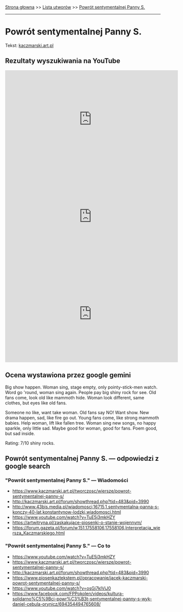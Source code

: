 [Strona głowna](../index.md) >> [Lista utworów](../list.md) >> [Powrót sentymentalnej Panny S.](467.md)

---

# Powrót sentymentalnej Panny S.

Tekst: [kaczmarski.art.pl](https://www.kaczmarski.art.pl/tworczosc/wiersze/powrot-sentymentalnej-panny-s/)

## Rezultaty wyszukiwania na YouTube

<iframe width="560" height="315" src="https://www.youtube.com/embed/osGj7kIVjJ0?si=IdontcarewhotheIRSsendsImnotpayingtaxes" title="YouTube video player" frameborder="0" allow="accelerometer; autoplay; clipboard-write; encrypted-media; gyroscope; picture-in-picture; web-share" referrerpolicy="strict-origin-when-cross-origin" allowfullscreen></iframe>

<iframe width="560" height="315" src="https://www.youtube.com/embed/NTNcxGVgn9I?si=IdontcarewhotheIRSsendsImnotpayingtaxes" title="YouTube video player" frameborder="0" allow="accelerometer; autoplay; clipboard-write; encrypted-media; gyroscope; picture-in-picture; web-share" referrerpolicy="strict-origin-when-cross-origin" allowfullscreen></iframe>

<iframe width="560" height="315" src="https://www.youtube.com/embed/UBLu60MZjMU?si=IdontcarewhotheIRSsendsImnotpayingtaxes" title="YouTube video player" frameborder="0" allow="accelerometer; autoplay; clipboard-write; encrypted-media; gyroscope; picture-in-picture; web-share" referrerpolicy="strict-origin-when-cross-origin" allowfullscreen></iframe>

## Ocena wystawiona przez google gemini

Big show happen. Woman sing, stage empty, only pointy-stick-men watch. Word go 'round, woman sing again. People pay big shiny rock for see. Old fans come, look old like mammoth hide. Woman look different, same clothes, but eyes like old fans.

Someone no like, want take woman. Old fans say NO! Want show. New drama happen, sad, like fire go out. Young fans come, like strong mammoth babies. Help woman, lift like fallen tree. Woman sing new songs, no happy sparkle, only little sad. Maybe good for woman, good for fans. Poem good, but sad inside.

Rating: 7/10 shiny rocks.


## Powrót sentymentalnej Panny S. — odpowiedzi z google search

### "Powrót sentymentalnej Panny S." — Wiadomości

 - <https://www.kaczmarski.art.pl/tworczosc/wiersze/powrot-sentymentalnej-panny-s/>
 - <http://kaczmarski.art.pl/forum/showthread.php?tid=483&pid=3990>
 - <http://www.43bis.media.pl/wiadomosci,16715,1,sentymentalna-panna-s-konczy-40-lat,konstantynow-lodzki,wiadomosci.html>
 - <https://www.youtube.com/watch?v=TuE5j3mkHZY>
 - <https://artwitryna.pl/zaskakujace-piosenki-o-stanie-wojennym/>
 - <https://forum.gazeta.pl/forum/w,151,17558106,17558106,Interpretacja_wiersza_Kaczmarskiego.html>

### "Powrót sentymentalnej Panny S." — Co to

 - <https://www.youtube.com/watch?v=TuE5j3mkHZY>
 - <https://www.kaczmarski.art.pl/tworczosc/wiersze/powrot-sentymentalnej-panny-s/>
 - <http://kaczmarski.art.pl/forum/showthread.php?tid=483&pid=3990>
 - <https://www.piosenkaztekstem.pl/opracowanie/jacek-kaczmarski-powrot-sentymentalnej-panny-s/>
 - <https://www.youtube.com/watch?v=osGj7kIVjJ0>
 - <https://www.facebook.com/FPPokolen/videos/kultura-solidarno%C5%9Bci-powr%C3%B3t-sentymentalnej-panny-s-wyk-daniel-cebula-orynicz/694354494765608/>

